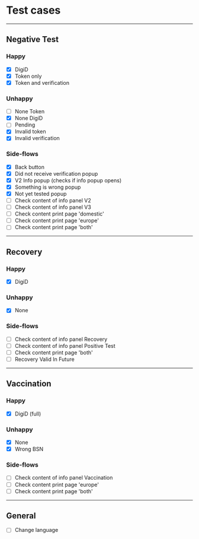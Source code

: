 # Test cases
- - -
## Negative Test

### Happy
- [x] DigiD
- [x] Token only
- [x] Token and verification

### Unhappy
- [ ] None Token
- [x] None DigiD
- [ ] Pending
- [x] Invalid token
- [x] Invalid verification

### Side-flows
- [x] Back button
- [x] Did not receive verification popup
- [x] V2 Info popup (checks if info popup opens)
- [x] Something is wrong popup
- [x] Not yet tested popup
- [ ] Check content of info panel V2
- [ ] Check content of info panel V3
- [ ] Check content print page 'domestic'
- [ ] Check content print page 'europe'
- [ ] Check content print page 'both'

- - -

## Recovery

### Happy
- [x] DigiD

### Unhappy
- [x] None

### Side-flows
- [ ] Check content of info panel Recovery
- [ ] Check content of info panel Positive Test
- [ ] Check content print page 'both'
- [ ] Recovery Valid In Future

- - -

## Vaccination

### Happy
- [x] DigiD (full)

### Unhappy
- [x] None
- [x] Wrong BSN

### Side-flows
- [ ] Check content of info panel Vaccination
- [ ] Check content print page 'europe'
- [ ] Check content print page 'both'

- - -

## General
- [ ] Change language

